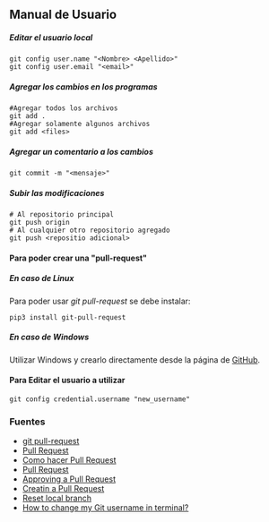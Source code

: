 ## Manual de Usuario

##### Editar el usuario local
```
git config user.name "<Nombre> <Apellido>"
git config user.email "<email>"
```

##### Agregar los cambios en los programas
```
#Agregar todos los archivos
git add .
#Agregar solamente algunos archivos
git add <files>
```

##### Agregar un comentario a los cambios
```
git commit -m "<mensaje>"
```

##### Subir las modificaciones
```
# Al repositorio principal
git push origin
# Al cualquier otro repositorio agregado
git push <repositio adicional>
```

#### Para poder crear una "pull-request"
##### En caso de Linux
Para poder usar *git pull-request* se debe instalar:
```
pip3 install git-pull-request
```
##### En caso de Windows
Utilizar Windows y crearlo directamente desde la página de [GitHub](https://github.com/).
#### Para Editar el usuario a utilizar
``
git config credential.username "new_username"
``

### Fuentes
- [git pull-request](https://pypi.org/project/git-pull-request/)
- [Pull Request](https://help.github.com/es/github/collaborating-with-issues-and-pull-requests/creating-a-pull-request)
- [Como hacer Pull Request](https://github.com/omegaup/omegaup/wiki/C%C3%B3mo-Hacer-un-Pull-Request)
- [Pull Request](https://julien.danjou.info/git-pull-request-command-line-tool/i)
- [Approving a Pull Request](https://help.github.com/en/github/collaborating-with-issues-and-pull-requests/approving-a-pull-request-with-required-reviewsi)
- [Creatin a Pull Request](https://help.github.com/en/github/collaborating-with-issues-and-pull-requests/creating-a-pull-request-from-a-fork)
- [Reset local branch](https://stackoverflow.com/questions/13103083/how-do-i-push-to-github-under-a-different-username)
- [How to change my Git username in terminal?](https://stackoverflow.com/questions/22844806/how-to-change-my-git-username-in-terminal)

